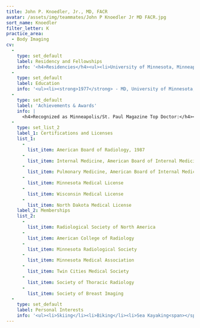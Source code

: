 ```yaml
---
title: John P. Knoedler, Jr., MD, FACR
avatar: /assets/img/teammates/John P Knoedler Jr MD FACR.jpg
sort_name: Knoedler
filter_letter: K
practice_area:
  - Body Imaging
cv:
  - 
    type: set_default
    label: Residency and Fellowships
    info: '<h4>Residencies</h4><ul><li>University of Minnesota, Minneapolis, MN, Internal Medicine, 1978-1980</li><li>University of Minnesota, Minneapolis, MN, Diagnostic Radiology, 1984-1987</li></ul><h4>Fellowships</h4><ul><li>University of Minnesota, Minneapolis, MN, Pulmonary Medicine, 1980-1982<span></span></li></ul>'
  - 
    type: set_default
    label: Education
    info: '<ul><li><strong>1977</strong> - MD, University of Minnesota, Minneapolis, MN</li><li><strong>1973</strong> - BA, College of St. Thomas, St. Paul, MN<span></span></li></ul>'
  - 
    type: set_default
    label: '​Achievements & Awards'
    info: |
      <h4>Recognized as Minneapolis/St. Paul Magazine Top Doctor:</h4><ul><li>2015</li><li>2014</li><li>2010</li><li>2008</li></ul><h4>Recognized as Minnesota Monthly Best Doctors for Women:</h4><ul><li>2013</li><li>2011</li></ul><h4>Awards</h4><ul><li>"Outstanding Teacher" Award - 1996 - University of Minnesota - Radiology Department</li><li>"Teacher of the Year" Award - 2006 - St. John's Hospital - Family Medicine Department</li></ul>
  - 
    type: set_list_2
    label_1: Certifications and Licenses
    list_1:
      - 
        list_item: American Board of Radiology, 1987
      - 
        list_item: Internal Medicine, American Board of Internal Medicine, 1980
      - 
        list_item: Pulmonary Medicine, American Board of Internal Medicine, 1982
      - 
        list_item: Minnesota Medical License
      - 
        list_item: Wisconsin Medical License
      - 
        list_item: North Dakota Medical License
    label_2: Memberships
    list_2:
      - 
        list_item: Radiological Society of North America
      - 
        list_item: American College of Radiology
      - 
        list_item: Minnesota Radiological Society
      - 
        list_item: Minnesota Medical Association
      - 
        list_item: Twin Cities Medical Society
      - 
        list_item: Society of Thoracic Radiology
      - 
        list_item: Society of Breast Imaging
  - 
    type: set_default
    label: Personal Interests
    info: '<ul><li>Skiing</li><li>Biking</li><li>Sea Kayaking<span></span></li></ul>'
---
```

